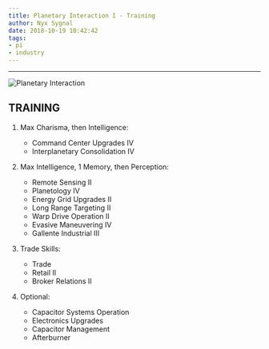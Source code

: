 ```yaml
---
title: Planetary Interaction I - Training
author: Nyx Sygnal
date: 2018-10-19 10:42:42
tags:
- pi
- industry
---
```

***

![Planetary Interaction](/images/pi.png)
## TRAINING

1. Max Charisma, then Intelligence:
    - Command Center Upgrades IV
    - Interplanetary Consolidation IV

2. Max Intelligence, 1 Memory, then Perception:
    - Remote Sensing II
    - Planetology IV
    - Energy Grid Upgrades II
    - Long Range Targeting II
    - Warp Drive Operation II
    - Evasive Maneuvering IV
    - Gallente Industrial III

3. Trade Skills:
    - Trade
    - Retail II
    - Broker Relations II

4. Optional:
    - Capacitor Systems Operation
    - Electronics Upgrades
    - Capacitor Management
    - Afterburner
